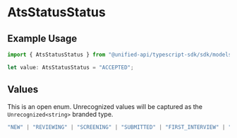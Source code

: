 # AtsStatusStatus

## Example Usage

```typescript
import { AtsStatusStatus } from "@unified-api/typescript-sdk/sdk/models/shared";

let value: AtsStatusStatus = "ACCEPTED";
```

## Values

This is an open enum. Unrecognized values will be captured as the `Unrecognized<string>` branded type.

```typescript
"NEW" | "REVIEWING" | "SCREENING" | "SUBMITTED" | "FIRST_INTERVIEW" | "SECOND_INTERVIEW" | "THIRD_INTERVIEW" | "BACKGROUND_CHECK" | "OFFERED" | "ACCEPTED" | "HIRED" | "REJECTED" | "DECLINED" | "WITHDRAWN" | Unrecognized<string>
```